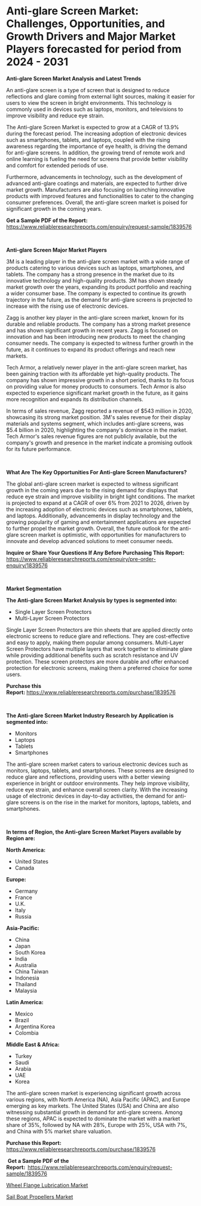<p><h1>Anti-glare Screen Market: Challenges, Opportunities, and Growth Drivers and Major Market Players forecasted for period from 2024 - 2031</h1></p><p><strong>Anti-glare Screen Market Analysis and Latest Trends</strong></p>
<p><p>An anti-glare screen is a type of screen that is designed to reduce reflections and glare coming from external light sources, making it easier for users to view the screen in bright environments. This technology is commonly used in devices such as laptops, monitors, and televisions to improve visibility and reduce eye strain.</p><p>The Anti-glare Screen Market is expected to grow at a CAGR of 13.9% during the forecast period. The increasing adoption of electronic devices such as smartphones, tablets, and laptops, coupled with the rising awareness regarding the importance of eye health, is driving the demand for anti-glare screens. In addition, the growing trend of remote work and online learning is fueling the need for screens that provide better visibility and comfort for extended periods of use.</p><p>Furthermore, advancements in technology, such as the development of advanced anti-glare coatings and materials, are expected to further drive market growth. Manufacturers are also focusing on launching innovative products with improved features and functionalities to cater to the changing consumer preferences. Overall, the anti-glare screen market is poised for significant growth in the coming years.</p></p>
<p><strong>Get a Sample PDF of the Report:&nbsp;</strong> <a href="https://www.reliableresearchreports.com/enquiry/request-sample/1839576">https://www.reliableresearchreports.com/enquiry/request-sample/1839576</a></p>
<p>&nbsp;</p>
<p><strong>Anti-glare Screen Major Market Players</strong></p>
<p><p>3M is a leading player in the anti-glare screen market with a wide range of products catering to various devices such as laptops, smartphones, and tablets. The company has a strong presence in the market due to its innovative technology and high-quality products. 3M has shown steady market growth over the years, expanding its product portfolio and reaching a wider consumer base. The company is expected to continue its growth trajectory in the future, as the demand for anti-glare screens is projected to increase with the rising use of electronic devices.</p><p>Zagg is another key player in the anti-glare screen market, known for its durable and reliable products. The company has a strong market presence and has shown significant growth in recent years. Zagg is focused on innovation and has been introducing new products to meet the changing consumer needs. The company is expected to witness further growth in the future, as it continues to expand its product offerings and reach new markets.</p><p>Tech Armor, a relatively newer player in the anti-glare screen market, has been gaining traction with its affordable yet high-quality products. The company has shown impressive growth in a short period, thanks to its focus on providing value for money products to consumers. Tech Armor is also expected to experience significant market growth in the future, as it gains more recognition and expands its distribution channels.</p><p>In terms of sales revenue, Zagg reported a revenue of $543 million in 2020, showcasing its strong market position. 3M's sales revenue for their display materials and systems segment, which includes anti-glare screens, was $5.4 billion in 2020, highlighting the company's dominance in the market. Tech Armor's sales revenue figures are not publicly available, but the company's growth and presence in the market indicate a promising outlook for its future performance.</p></p>
<p>&nbsp;</p>
<p><strong>What Are The Key Opportunities For Anti-glare Screen Manufacturers?</strong></p>
<p><p>The global anti-glare screen market is expected to witness significant growth in the coming years due to the rising demand for displays that reduce eye strain and improve visibility in bright light conditions. The market is projected to expand at a CAGR of over 6% from 2021 to 2026, driven by the increasing adoption of electronic devices such as smartphones, tablets, and laptops. Additionally, advancements in display technology and the growing popularity of gaming and entertainment applications are expected to further propel the market growth. Overall, the future outlook for the anti-glare screen market is optimistic, with opportunities for manufacturers to innovate and develop advanced solutions to meet consumer needs.</p></p>
<p><strong>Inquire or Share Your Questions If Any Before Purchasing This Report:</strong> <a href="https://www.reliableresearchreports.com/enquiry/pre-order-enquiry/1839576">https://www.reliableresearchreports.com/enquiry/pre-order-enquiry/1839576</a></p>
<p>&nbsp;</p>
<p><strong>Market Segmentation</strong></p>
<p><strong>The Anti-glare Screen Market Analysis by types is segmented into:</strong></p>
<p><ul><li>Single Layer Screen Protectors</li><li>Multi-Layer Screen Protectors</li></ul></p>
<p><p>Single Layer Screen Protectors are thin sheets that are applied directly onto electronic screens to reduce glare and reflections. They are cost-effective and easy to apply, making them popular among consumers. Multi-Layer Screen Protectors have multiple layers that work together to eliminate glare while providing additional benefits such as scratch resistance and UV protection. These screen protectors are more durable and offer enhanced protection for electronic screens, making them a preferred choice for some users.</p></p>
<p><strong>Purchase this Report:&nbsp;</strong><a href="https://www.reliableresearchreports.com/purchase/1839576">https://www.reliableresearchreports.com/purchase/1839576</a></p>
<p>&nbsp;</p>
<p><strong>The Anti-glare Screen Market Industry Research by Application is segmented into:</strong></p>
<p><ul><li>Monitors</li><li>Laptops</li><li>Tablets</li><li>Smartphones</li></ul></p>
<p><p>The anti-glare screen market caters to various electronic devices such as monitors, laptops, tablets, and smartphones. These screens are designed to reduce glare and reflections, providing users with a better viewing experience in bright or outdoor environments. They help improve visibility, reduce eye strain, and enhance overall screen clarity. With the increasing usage of electronic devices in day-to-day activities, the demand for anti-glare screens is on the rise in the market for monitors, laptops, tablets, and smartphones.</p></p>
<p>&nbsp;</p>
<p><strong>In terms of Region, the Anti-glare Screen Market Players available by Region are:</strong></p>
<p>
    <p> <strong> North America: </strong>
        <ul>
            <li>United States</li>
            <li>Canada</li>
        </ul>
        </p> 
    <p> <strong> Europe: </strong>
        <ul>
            <li>Germany</li>
            <li>France</li>
            <li>U.K.</li>
            <li>Italy</li>
            <li>Russia</li>
        </ul>
        </p> 
    <p> <strong> Asia-Pacific: </strong>
        <ul>
            <li>China</li>
            <li>Japan</li>
            <li>South Korea</li>
            <li>India</li>
            <li>Australia</li>
            <li>China Taiwan</li>
            <li>Indonesia</li>
            <li>Thailand</li>
            <li>Malaysia</li>
        </ul>
        </p> 
    <p> <strong> Latin America: </strong>
        <ul>
            <li>Mexico</li>
            <li>Brazil</li>
            <li>Argentina Korea</li>
            <li>Colombia</li>
        </ul>
        </p> 
    <p> <strong> Middle East & Africa: </strong>
        <ul>
            <li>Turkey</li>
            <li>Saudi</li>
            <li>Arabia</li>
            <li>UAE</li>
            <li>Korea</li>
        </ul>
    </p>
    </p>
<p><p>The anti-glare screen market is experiencing significant growth across various regions, with North America (NA), Asia Pacific (APAC), and Europe emerging as key markets. The United States (USA) and China are also witnessing substantial growth in demand for anti-glare screens. Among these regions, APAC is expected to dominate the market with a market share of 35%, followed by NA with 28%, Europe with 25%, USA with 7%, and China with 5% market share valuation.</p></p>
<p><strong>Purchase this Report: </strong><a href="https://www.reliableresearchreports.com/purchase/1839576">https://www.reliableresearchreports.com/purchase/1839576</a></p>
<p>&nbsp;<strong>Get a Sample PDF of the Report:&nbsp;&nbsp;</strong><a href="https://www.reliableresearchreports.com/enquiry/request-sample/1839576">https://www.reliableresearchreports.com/enquiry/request-sample/1839576</a></p>
<p><strong></strong></p>
<p><p><a href="https://github.com/suaretopek9/Market-Research-Report-List-1/blob/main/wheel-flange-lubrication-market.md">Wheel Flange Lubrication Market</a></p><p><a href="https://github.com/moyahfrancoestellec51j635wcx/Market-Research-Report-List-1/blob/main/sail-boat-propellers-market.md">Sail Boat Propellers Market</a></p></p>